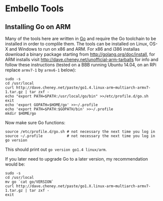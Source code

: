 Embello Tools
=============

Installing Go on ARM
--------------------

Many of the tools here are written in [Go](http://golang.org) and require the Go toolchain to be installed in order to complile
them. The tools can be installed on Linux, OS-X and Windows to run on x86 and ARM. For x86 and i386 installas download a binary
package starting from http://golang.org/doc/install, for ARM installs visit http://dave.cheney.net/unofficial-arm-tarballs for
info and follow these instructions (tested on a BBB running Ubuntu 14.04, on an RPi replace `armv7-1` by `armv6-1` below):
```
sudo -s
cd /usr/local
curl http://dave.cheney.net/paste/go1.4.linux-arm~multiarch-armv7-1.tar.gz | tar zxf -
echo "export PATH=$PATH:/usr/local/go/bin" >>/etc/profile.d/go.sh
exit
echo 'export GOPATH=$HOME/go' >>~/.profile
echo 'export PATH=$PATH:$GOPATH/bin' >>~/.profile
mkdir $HOME/go
```
Now make sure Go functions:
```
source /etc/profile.d/go.sh # not necessary the next time you log in
source ~/.profile           # not necessary the next time you log in
go version
```
This should print out `go version go1.4 linux/arm`.

If you later need to upgrade Go to a later version, my recommendation would be:
```
sudo -s
cd /usr/local
mv go `cat go/VERSION`
curl http://dave.cheney.net/paste/go1.X.linux-arm~multiarch-armv7-1.tar.gz | tar zxf -
exit
```
